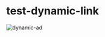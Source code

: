# test-dynamic-link

![dynamic-ad](https://external-content.duckduckgo.com/iu/?u=https%3A%2F%2Fmedia.tenor.com%2F6sMr16etjisAAAAC%2Fnature-scenery.gif![dynamic-ad](https://external-content.duckduckgo.com/iu/?u=https%3A%2F%2Fmedia.tenor.com%2F6sMr16etjisAAAAC%2Fnature-scenery.gif![dynamic-ad](https://external-content.duckduckgo.com/iu/?u=https%3A%2F%2Fcdn.wallpapersafari.com%2F76%2F95%2FDT28IP.gif&f=1&nofb=1&ipt=a97ddd8f051f340dbb9cb4697beb64f022cec5dd68513590d629ff15a8a25832)f=1![dynamic-ad](https://external-content.duckduckgo.com/iu/?u=https%3A%2F%2Fcdn.wallpapersafari.com%2F76%2F95%2FDT28IP.gif&f=1&nofb=1&ipt=a97ddd8f051f340dbb9cb4697beb64f022cec5dd68513590d629ff15a8a25832)nofb=1![dynamic-ad](https://external-content.duckduckgo.com/iu/?u=https%3A%2F%2Fcdn.wallpapersafari.com%2F76%2F95%2FDT28IP.gif&f=1&nofb=1&ipt=a97ddd8f051f340dbb9cb4697beb64f022cec5dd68513590d629ff15a8a25832)ipt=dce1111971ce949613daf9f091c0948e7d62ec7429fc7b0ffece8b724f5b6d68)f=1![dynamic-ad](https://external-content.duckduckgo.com/iu/?u=https%3A%2F%2Fcdn.wallpapersafari.com%2F76%2F95%2FDT28IP.gif&f=1&nofb=1&ipt=a97ddd8f051f340dbb9cb4697beb64f022cec5dd68513590d629ff15a8a25832)nofb=1![dynamic-ad](https://external-content.duckduckgo.com/iu/?u=https%3A%2F%2Fcdn.wallpapersafari.com%2F76%2F95%2FDT28IP.gif&f=1&nofb=1&ipt=a97ddd8f051f340dbb9cb4697beb64f022cec5dd68513590d629ff15a8a25832)ipt=dce1111971ce949613daf9f091c0948e7d62ec7429fc7b0ffece8b724f5b6d68)



